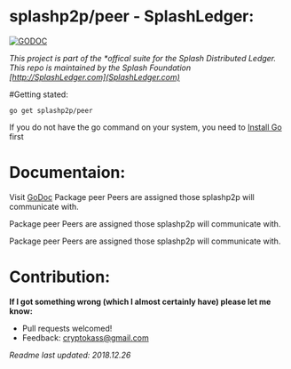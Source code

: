 # splashp2p/peer - SplashLedger:
[![GODOC](https://godoc.org/github.com/CryptoKass/splashp2p/peer?status.svg)](https://godoc.org/github.com/CryptoKass/splashp2p/peer)

*This project is part of the \*offical suite for the Splash Distributed Ledger. This repo is maintained by the Splash Foundation [http://SplashLedger.com](SplashLedger.com)*

#Getting stated:
```shell
go get splashp2p/peer
```
If you do not have the go command on your system, you need to [Install Go](http://golang.org/doc/install) first

# Documentaion:
Visit [GoDoc](https://godoc.org/github.com/CryptoKass/splashp2p/peer) 
Package peer Peers are assigned those splashp2p will communicate with.

Package peer Peers are assigned those splashp2p will communicate with.

Package peer Peers are assigned those splashp2p will communicate with.




# Contribution: 
**If I got something wrong (which I almost certainly have) please let me know:**
- Pull requests welcomed!
- Feedback: cryptokass@gmail.com

*Readme last updated: 2018.12.26*
